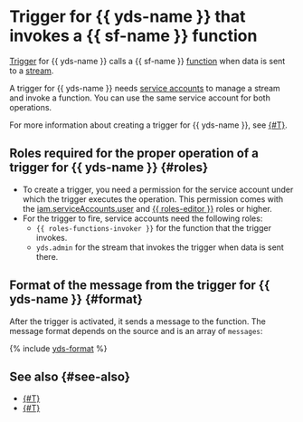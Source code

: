 # Trigger for {{ yds-name }} that invokes a {{ sf-name }} function

 [Trigger](../trigger/) for {{ yds-name }} calls a {{ sf-name }} [function](../function.md) when data is sent to a [stream](../../../data-streams/concepts/glossary.md#stream-concepts). 

A trigger for {{ yds-name }} needs [service accounts](../../../iam/concepts/users/service-accounts.md) to manage a stream and invoke a function. You can use the same service account for both operations.

For more information about creating a trigger for {{ yds-name }}, see [{#T}](../../operations/trigger/data-streams-trigger-create.md).

## Roles required for the proper operation of a trigger for {{ yds-name }} {#roles}

* To create a trigger, you need a permission for the service account under which the trigger executes the operation. This permission comes with the [iam.serviceAccounts.user](../../../iam/concepts/access-control/roles.md#sa-user) and [{{ roles-editor }}](../../../iam/concepts/access-control/roles.md#editor) roles or higher.
* For the trigger to fire, service accounts need the following roles:
   * `{{ roles-functions-invoker }}` for the function that the trigger invokes.
   * `yds.admin` for the stream that invokes the trigger when data is sent there.

## Format of the message from the trigger for {{ yds-name }} {#format}

After the trigger is activated, it sends a message to the function. The message format depends on the source and is an array of `messages`:

{% include [yds-format](../../../_includes/functions/yds-format.md) %}

## See also {#see-also}

* [{#T}](../../../serverless-containers/concepts/trigger/data-streams-trigger.md)
* [{#T}](../../../api-gateway/concepts/trigger/data-streams-trigger.md)
